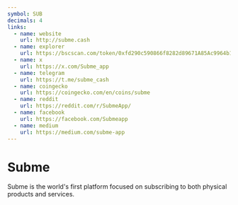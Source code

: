 ```yaml
---
symbol: SUB
decimals: 4
links:
  - name: website
    url: http://subme.cash
  - name: explorer
    url: https://bscscan.com/token/0xfd290c590866f8282d89671A85Ac9964b165d682
  - name: x
    url: https://x.com/Subme_app
  - name: telegram
    url: https://t.me/subme_cash
  - name: coingecko
    url: https://coingecko.com/en/coins/subme
  - name: reddit
    url: https://reddit.com/r/SubmeApp/
  - name: facebook
    url: https://facebook.com/Submeapp
  - name: medium
    url: https://medium.com/subme-app
---
```


# Subme

Subme is the world's first platform focused on subscribing to both physical products and services.
